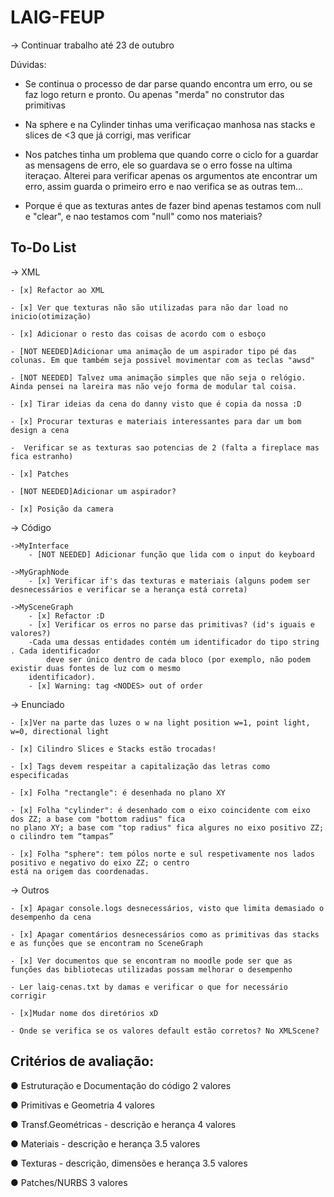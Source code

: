 # LAIG-FEUP

-> Continuar trabalho até 23 de outubro

Dúvidas:
- Se continua o processo de dar parse quando encontra um erro, ou se faz logo return e pronto. Ou apenas "merda" no construtor das primitivas

- Na sphere e na Cylinder tinhas uma verificaçao manhosa nas stacks e slices de <3 que já corrigi, mas verificar

- Nos patches tinha um problema que quando corre o ciclo for a guardar as mensagens de erro, ele so guardava se o erro fosse na
ultima iteraçao. Alterei para verificar apenas os argumentos ate encontrar um erro, assim guarda o primeiro erro e nao verifica se as outras tem...

- Porque é que as texturas antes de fazer bind apenas testamos com null e "clear", e nao testamos com "null" como nos materiais?

## To-Do List
-> XML

	- [x] Refactor ao XML

	- [x] Ver que texturas não são utilizadas para não dar load no inicio(otimização)

	- [x] Adicionar o resto das coisas de acordo com o esboço

	- [NOT NEEDED]Adicionar uma animação de um aspirador tipo pé das colunas. Em que também seja possivel movimentar com as teclas "awsd"

	- [NOT NEEDED] Talvez uma animação simples que não seja o relógio. Ainda pensei na lareira mas não vejo forma de modular tal coisa.

	- [x] Tirar ideias da cena do danny visto que é copia da nossa :D

	- [x] Procurar texturas e materiais interessantes para dar um bom design a cena

	-  Verificar se as texturas sao potencias de 2 (falta a fireplace mas fica estranho)

	- [x] Patches

	- [NOT NEEDED]Adicionar um aspirador?

	- [x] Posição da camera

-> Código

	->MyInterface
		- [NOT NEEDED] Adicionar função que lida com o input do keyboard

	->MyGraphNode
		- [x] Verificar if's das texturas e materiais (alguns podem ser desnecessários e verificar se a herança está correta)

	->MySceneGraph
		- [x] Refactor :D
		- [x] Verificar os erros no parse das primitivas? (id's iguais e valores?)
		-Cada uma dessas entidades contém um identificador do tipo string . Cada identificador
			deve ser único dentro de cada bloco (por exemplo, não podem existir duas fontes de luz com o mesmo
		identificador).
		- [x] Warning: tag <NODES> out of order


-> Enunciado

	- [x]Ver na parte das luzes o w na light position w=1, point light, w=0, directional light

	- [x] Cilindro Slices e Stacks estão trocadas!

	- [x] Tags devem respeitar a capitalização das letras como especificadas

	- [x] Folha "rectangle": é desenhada no plano XY

	- [x] Folha "cylinder": é desenhado com o eixo coincidente com eixo dos ZZ; a base com "bottom radius" fica
	no plano XY; a base com "top radius" fica algures no eixo positivo ZZ; o cilindro tem “tampas”

	- [x] Folha "sphere": tem pólos norte e sul respetivamente nos lados positivo e negativo do eixo ZZ; o centro
	está na origem das coordenadas.


-> Outros

	- [x] Apagar console.logs desnecessários, visto que limita demasiado o desempenho da cena

	- [x] Apagar comentários desnecessários como as primitivas das stacks e as funções que se encontram no SceneGraph

	- [x] Ver documentos que se encontram no moodle pode ser que as funções das bibliotecas utilizadas possam melhorar o desempenho

	- Ler laig-cenas.txt by damas e verificar o que for necessário corrigir

	- [x]Mudar nome dos diretórios xD

	- Onde se verifica se os valores default estão corretos? No XMLScene?


## Critérios de avaliação:
● Estruturação e Documentação do código 2 valores

● Primitivas e Geometria 4 valores

● Transf.Geométricas - descrição e herança 4 valores

● Materiais - descrição e herança 3.5 valores

● Texturas - descrição, dimensões e herança 3.5 valores

● Patches/NURBS 3 valores
